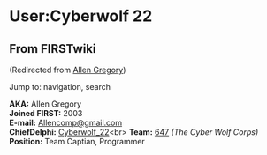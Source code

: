 # User:Cyberwolf 22

## From FIRSTwiki

(Redirected from [Allen Gregory](/index.php?title=Allen_Gregory&redirect=no "Allen Gregory"))

Jump to: navigation, search

**AKA:** Allen Gregory<br>
**Joined FIRST:** 2003<br>
**E-mail:** [Allencomp@gmail.com](mailto:Allencomp@gmail.com "mailto:Allencomp@gmail.com")<br>
**ChiefDelphi:** [Cyberwolf_22](http://www.chiefdelphi.com/forums/member.php?userid=3318 "http://www.chiefdelphi.com/forums/member.php?userid=3318")<br>
**Team:** [647](647 "647") _(The Cyber Wolf Corps)_<br>
**Position:** Team Captian, Programmer
